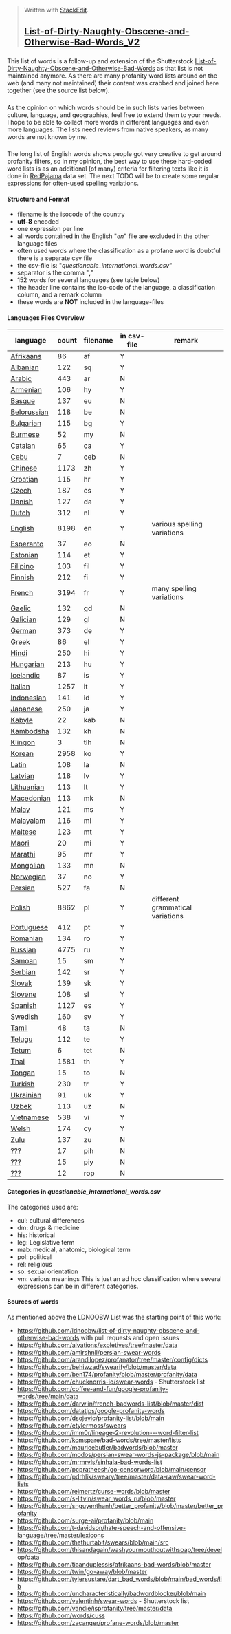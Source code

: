 > Written with [StackEdit](https://stackedit.io/).
> ## [List-of-Dirty-Naughty-Obscene-and-Otherwise-Bad-Words_V2](https://github.com/LDNOOBWV2/List-of-Dirty-Naughty-Obscene-and-Otherwise-Bad-Words_V2#list-of-dirty-naughty-obscene-and-otherwise-bad-words_v2)
### 
This list of words is a follow-up and extension of the Shutterstock [List-of-Dirty-Naughty-Obscene-and-Otherwise-Bad-Words](https://github.com/LDNOOBW/List-of-Dirty-Naughty-Obscene-and-Otherwise-Bad-Words/tree/master) as that list is not maintained anymore. As there are many profanity word lists around on the web (and many not maintained) their content was crabbed and joined here together (see the source list below). 
###
As the opinion on which words should be in such lists varies between culture, language, and geographies, feel free to extend them to your needs. I hope to be able to collect more words in different languages and even more languages. The lists need reviews from native speakers, as many words are not known by me.
###
The long list of English words shows people got very creative to get around profanity filters, so in my opinion, the best way to use these hard-coded word lists is as an additional (of many) criteria for filtering texts like it is done in [RedPajama](https://github.com/togethercomputer/RedPajama-Data) data set.
The next TODO will be to create some regular expressions for often-used spelling variations.
#### Structure and Format
 - filename is the isocode of the country 
 - **utf-8** encoded
 - one expression per line
 - all words contained in the English "*en*" file are excluded in the other language files
 - often used words where the classification as a profane word is doubtful there is a separate csv file
 - the csv-file is: "*questionable_international_words.csv*" 
 - separator is the comma "**,**"
 - 152 words for several languages (see table below)
 - the header line contains the iso-code of the language, a classification column, and a remark column
 - these words are **NOT** included in the language-files
#### Languages Files Overview
language | count | filename | in csv-file | remark
--- | --- | --- | --- | ---
 [Afrikaans](data/af)	  |  86	| af |	Y|
 [Albanian](data/sq) 	  | 122	| sq |	Y|
 [Arabic](data/ar)		    | 443	| ar |	N|
 [Armenian](data/hy)	   | 106	| hy |	Y|
 [Basque](data/eu)		    | 137	| eu |	N|
 [Belorussian](data/be)	| 118	| be |	N|
 [Bulgarian](data/bg)	  | 115	| bg |	Y|
 [Burmese](data/my)		   |  52	| my |	N|
 [Catalan](data/ca)		   |  65	| ca |	Y|
 [Cebu](data/ceb)		     |   7	| ceb|	N|
 [Chinese](data/zh)		   |1173	| zh |	Y|
 [Croatian](data/hr)	   | 115	| hr |	Y|
 [Czech](data/cs)		     | 187	| cs |	Y|
 [Danish](data/da)		    | 127	| da |	Y|
 [Dutch](data/nl)		     | 312	| nl |	Y|
 [English](data/en)		   |8198	| en |	Y| various spelling variations
 [Esperanto](data/eo)	  |  37	| eo |	N|
 [Estonian](data/et)	   | 114	| et |	Y|
 [Filipino](data/fil)	  | 103	| fil|	Y|
 [Finnish](data/fi)		   | 212	| fi |	Y|
 [French](data/fr)		    |3194	| fr |	Y| many spelling variations
 [Gaelic](data/gd)		    | 132	| gd |	N|
 [Galician](data/gl)	   | 129	| gl |	N|
 [German](data/de)		    | 373	| de |	Y|
 [Greek](data/el)		     |  86	| el |	Y|
 [Hindi](data/hi)		     | 250	| hi |	Y|
 [Hungarian](data/hu)	  | 213	| hu |	Y|
 [Icelandic](data/is)	  |  87	| is |	Y|
 [Italian](data/it)		   |1257	| it |	Y|
 [Indonesian](data/id)	 | 141	| id |	Y|
 [Japanese](data/ja)	   | 250	| ja |	Y|
 [Kabyle](data/kab)	   	|  22	| kab|	N|
 [Kambodsha](data/kh)	  | 132	| kh |	N|
 [Klingon](data/tlh)   	|   3	| tlh|	N|
 [Korean](data/ko)	    	|2958	| ko |	Y|
 [Latin](data/la)	     	| 108	| la |	N|
 [Latvian](data/lv)	   	| 118	| lv |	Y|
 [Lithuanian](data/lt)	 | 113	| lt |	Y|
 [Macedonian](data/mk)	 | 113	| mk |	N|
 [Malay](data/ms)	     	| 121	| ms |	Y|
 [Malayalam](data/ml)	  | 116	| ml |	Y|
 [Maltese](data/mt)		   | 123	| mt |	Y|
 [Maori](data/mi)	     	|  20	| mi |	Y|
 [Marathi](data/mr)	   	|  95	| mr |	Y|
 [Mongolian](data/mn)	  | 133	| mn |	N|
 [Norwegian](data/no)  	|  37	| no |	Y|
 [Persian](data/fa)	   	| 527	| fa |	N|
 [Polish](data/pl)		    |8862	| pl |	Y| different grammatical variations
 [Portuguese](data/pt) 	| 412	| pt |	Y|
 [Romanian](data/ro)  	 | 134	| ro |	Y|
 [Russian](data/ru)	   	|4775	| ru |	Y|
 [Samoan](data/sm)		    |  15	| sm |	Y|
 [Serbian](data/sr)	   	| 142	| sr |	Y|
 [Slovak](data/sk)		    | 139	| sk |	Y|
 [Slovene](data/sl)		   | 108	| sl |	Y|
 [Spanish](data/es)		   |1127	| es |	Y|
 [Swedish](data/sv)	   	| 160	| sv |	Y|
 [Tamil](data/ta)	     	|  48	| ta |	N|
 [Telugu](data/te)		    | 112	| te |	Y|
 [Tetum](data/tet)		    |   6	| tet|	N|
 [Thai](data/th)	      	|1581	| th |	Y|
 [Tongan](data/to)	    	|  15	| to |	N|
 [Turkish](data/tr)	   	| 230	| tr |	Y|
 [Ukrainian](data/uk)	  |  91	| uk |	Y|
 [Uzbek](data/uz)	     	| 113	| uz |	N|
 [Vietnamese](data/vi)	 | 538	| vi |	Y|
 [Welsh](data/cy)		     | 174	| cy |	Y|
 [Zulu](data/zu)	      	| 137	| zu |	N|
 [???](data/pih)	      	|  17	| pih|	N|
 [???](data/piy)	      	|  15	| piy|	N|
 [???](data/rop)	      	|  12	| rop|	N|
 
#### Categories in *questionable_international_words.csv*
The categories used are:
 - cul: cultural differences
 - dm: drugs & medicine
 - his: historical 
 - leg: Legislative term
 - mab: medical, anatomic, biological term
 - pol: political
 - rel: religious
 - so: sexual orientation
 - vm: various meanings
 This is just an ad hoc classification where several expressions can be in different categories.

#### Sources of words
As mentioned above the LDNOOBW List was the starting point of this work:
 - https://github.com/ldnoobw/list-of-dirty-naughty-obscene-and-otherwise-bad-words with pull requests and open issues
 - https://github.com/alvations/expletives/tree/master/data
 - https://github.com/amirshnll/persian-swear-words
 - https://github.com/arandilopez/profanator/tree/master/config/dicts
 - https://github.com/behiwzad/swearify/blob/master/data
 - https://github.com/ben174/profanity/blob/master/profanity/data
 - https://github.com/chucknorris-io/swear-words - Shutterstock list
 - https://github.com/coffee-and-fun/google-profanity-words/tree/main/data
 - https://github.com/darwiin/french-badwords-list/blob/master/dist
 - https://github.com/datatips/google-profanity-words
 - https://github.com/dsojevic/profanity-list/blob/main
 - https://github.com/etylermoss/swears
 - https://github.com/imm0r/lineage-2-revolution---word-filter-list
 - https://github.com/kcmspare/bad-words/tree/master/lists
 - https://github.com/mauricebutler/badwords/blob/master
 - https://github.com/modos/persian-swear-words-js-package/blob/main
 - https://github.com/mrmrvls/sinhala-bad-words-list
 - https://github.com/pcpratheesh/go-censorword/blob/main/censor
 - https://github.com/pdrhlik/sweary/tree/master/data-raw/swear-word-lists
 - https://github.com/reimertz/curse-words/blob/master
 - https://github.com/s-litvin/swear_words_ru/blob/master
 - https://github.com/snguyenthanh/better_profanity/blob/master/better_profanity
 - https://github.com/surge-ai/profanity/blob/main
 - https://github.com/t-davidson/hate-speech-and-offensive-language/tree/master/lexicons
 - https://github.com/thathurtabit/swears/blob/main/src
 - https://github.com/thisandagain/washyourmouthoutwithsoap/tree/develop/data
 - https://github.com/tiaanduplessis/afrikaans-bad-words/blob/master
 - https://github.com/twin/go-away/blob/master
 - https://github.com/tylersustare/dart_bad_words/blob/main/bad_words/lib
 - https://github.com/uncharacteristically/badwordblocker/blob/main
 - https://github.com/valentinh/swear-words - Shutterstock list
 - https://github.com/vandie/isprofanity/tree/master/data
 - https://github.com/words/cuss
 - https://github.com/zacanger/profane-words/blob/master
